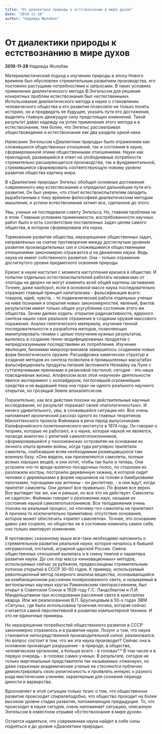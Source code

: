 ```yaml
---
title: "От диалектики природы к естствознанию в мире духов"
date: "2010-11-28"
author: "Надежда Жолобак"
---
```


# От диалектики природы к естствознанию в мире духов

**2010-11-28** Надежда Жолобак

Материалистический подход к изучению природы в эпоху Нового времени был обусловлен стремительным развитием производства, его постоянно растущими потребностями и запросами. В таких условиях применение диалектического метода Ф.Энгельсом для решения конкретных проблем естествознания был «естественным». Использование диалектического метода в науке о становлении человеческого общества и его развития позволило не только понять историю, но и предвидеть ее будущее, указать пути его достижения, выделить главную движущую силу предстоящих изменений. Такой результат давал надежду на успех применения этого метода и в естествознании, тем более, что Энгельс рассматривал обществоведение и естествознание как два раздела одной наки.

Написание Энгельсом «Диалектики природы» было отражением как сложившихся общественных отношений, так и состояния в науке, сформированной этими общественными отношениями. Науки как прикладной, развившейся в ответ на злободневные потребности стремительно расширяющегося производства, так и фундаментальной, стремившейся сформировать соответствующую новому уровню развития общества картину мира.

В «Диалектике природы» Энгельс обобщил основные достижения современного ему естествознания и определил дальнейшие пути его развития. Он был уверен, что стоит естествоиспытателям овладеть выработанным к тому времени философией диалектическим методом мышления, и успехи естествознания затмят все, сделанное до этого.

Увы, ученые не последовали совету Энгельса. Но, главная проблема не в этом. Главным условием применимости, востребованности научных работ было и есть соответствие поставленных задач целям самого общества, в котором сформирована эта наука.

Торможение развития общества, неразрешение общественных задач, направленных на снятие противоречия между достигнутым уровнем развития производительных сил и сложившимися общественными отношениями закономерно отражается и на движениях науки. Ведь наука не имеет собственного развития. Она - только отражение достигнутого уровня предметного освоения природы.

Кризис в науке наступил с момента наступления кризиса в обществе. И попытки отдельных естествоиспытателей работать независимо от «погоды на дворе» не могут изменить всей общей картины загнивания. Точнее, даже наоборот, если в основной массе наука последовательно отражает главный принцип капитализма - фальсификация всего: товаров, идей, чувств, - то подвижническая работа отдельных ученых на ниве познания и открытия новых закономерностей, явлений, фактов результатом имеет только общее усугубление состояния этого же общества. Зачем далеко ходить: открытие радиоактивности, ядерного синтеза нашло свое реальное отражение в создании оружия массового поражения. Анализ генетического материала, изучение генной последовательности и разработка методов, позволяющих манипулировать генами с целью получения нужных результатов, вылились в создание генно-модифицированых продуктов с непредсказуемыми последствиями их потребления. Изучение эволюции, биохимии микроорганизмов завершилось созданием новых форм биологического оружия. Расшифровка химических структур и создание методов их синтеза позволила в промышленных масштабах фальсифицировать продукты питания (вспомните Незнайку на Луне с гуттаперчивыми пряниками и резиновой пастилой; сегодня - это наша повседневная жизнь). Апофеозом всех этой «научной» деятельности явился эксперимент с коллайдером, поглотивший огромнейшие средства и не выдавший пока «на гора» ни одного реального научного открытия, но грозящий Земле апокалипсисом.

Поразительно, как все действия похожи на действительные научные исследования, но результат поражает своей «патологичностью». И ничего удивительного, увы, в сложившейся ситуации нет. Все очень напоминает иронический рассказ одного из главных теоретиков Манхэттенского проекта Фэйнмана в речи перед выпускниками Калифорнийского политехнического института в 1974 году. Он говорил о теориях, которые не работают, и о науке, которая наукой не является, проводя аналогию с религией самолетопоклонников, сформировавшейся у тихоокеанских островитян на основании их личного опыта времен войны, когда туда регулярно прилетали самолеты, снабжавшие всем необходимым размещавшуюся там военную базу. «Они видели, как приземляются самолеты, полные всяких хороших вещей, и они хотят, чтобы так было и теперь. Они устроили что-то вроде-взлетно-посадочных полос, по сторонам их разложили костры, построили деревянную хижину, в которой сидит человек с деревяшками в форме наушников на голове и бамбуковыми палочками, торчащими как антенны - он диспетчер, - и они ждут, когда прилетят самолеты. Они делают все правильно. По форме все верно. Все выглядит так же, как и раньше, но все это не действует. Самолеты не садятся». Фейнман говорит о разложении наук, называя их состояние наукой самолетопоклонников. Все телодвижения очень похожи на реальный процесс, но «почему-то» самолеты не прилетают. А причина то исключительно примитивна: отсутствие основания, которое может обеспечить «прилет самолетов». Точнее, это основание давно уже созрело, но общество не в состоянии изменить самое себя, оно только имитирует изменения.

В противовес сказанному выше все-таки необходимо напомнить о стремительном развитии реальной науки, которое началось в бывшей неграмотной, отсталой, аграрной царской России. Смена общественных отношений вылилась и в смену темпов и характера развития науки. До сих пор масса «инновационных» методов, используемых сейчас за рубежом, предвосхищены стремительным потоком открытий в СССР 30-50 годов. К примеру, используемый революционный метод лазерного анализа вещества, основывающийся на комбинационном рассеянии поляризованного света, и называемый в англоязычных научных кругах Рамановским светорассеянием, был открыт в Советском Союзе в 1928 году Г.С. Ландсбергом и Л.И. Мандельштамом при исследовании рассеяния света в кристаллах кварца. Или же реализованная В.П. Бруснецовым в 50-х годах ЭВМ «Сетунь», где была использована троичная логика, которая сейчас считается самой перспективной в развитии компьютерной техники. И это не единичные примеры.

Но неразрешение потребностей общественного развития в СССР закономерно отразилось и в развитии науки. Лозунг о том, что наука становится непосредственной производительной силой, реализовался. Но вопрос состоит в том, что же эта наука производит? Сейчас она в основном производит разрушение - в природе, в обществе, человеческом организме, а больше всего - в головах*.* В том числе и в первую очередь - в головах самих ученых. В результате, сегодня не только маргинальные представители так называемых «лженаук», но даже серьезные академические ученые не стесняются публично демонстрировать свою религиозность и проявлять интерес к разного рода мистическим учениям, характерным для сознания периода дикости и варварства.

Вдохновляет в этой ситуации только тезис о том, что общественное развитие происходит спиралеподобно, что общество проходит на более высоком уровне стадии развития, напоминающие предыдущие. То, что происходит в науке сегодня, очень напоминает ситуацию, описанную Энгельсом в известном отрывке «Естествознание в мире духов».

Остается надеяться, что современная наука найдет в себе силы подняться и до уровня «Диалектики природы».